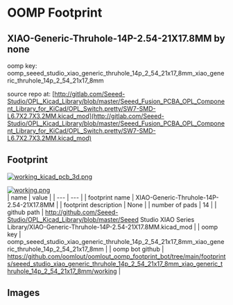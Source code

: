 # OOMP Footprint  
## XIAO-Generic-Thruhole-14P-2.54-21X17.8MM  by none  
  
oomp key: oomp_seeed_studio_xiao_generic_thruhole_14p_2_54_21x17_8mm_xiao_generic_thruhole_14p_2_54_21x17_8mm  
  
source repo at: [http://gitlab.com/Seeed-Studio/OPL_Kicad_Library/blob/master/Seeed_Fusion_PCBA_OPL_Component_Library_for_KiCad/OPL_Switch.pretty/SW7-SMD-L6.7X2.7X3.2MM.kicad_mod](http://gitlab.com/Seeed-Studio/OPL_Kicad_Library/blob/master/Seeed_Fusion_PCBA_OPL_Component_Library_for_KiCad/OPL_Switch.pretty/SW7-SMD-L6.7X2.7X3.2MM.kicad_mod)  
## Footprint  
  
[![working_kicad_pcb_3d.png](working_kicad_pcb_3d_600.png)](working_kicad_pcb_3d.png)  
  
[![working.png](working_600.png)](working.png)  
| name | value | 
| --- | --- | 
| footprint name | XIAO-Generic-Thruhole-14P-2.54-21X17.8MM | 
| footprint description | None | 
| number of pads | 14 | 
| github path | http://github.com/Seeed-Studio/OPL_Kicad_Library/blob/master/Seeed Studio XIAO Series Library/XIAO-Generic-Thruhole-14P-2.54-21X17.8MM.kicad_mod | 
| oomp key | oomp_seeed_studio_xiao_generic_thruhole_14p_2_54_21x17_8mm_xiao_generic_thruhole_14p_2_54_21x17_8mm | 
| oomp bot github | https://github.com/oomlout/oomlout_oomp_footprint_bot/tree/main/footprints/seeed_studio_xiao_generic_thruhole_14p_2_54_21x17_8mm_xiao_generic_thruhole_14p_2_54_21x17_8mm/working | 
## Images  
